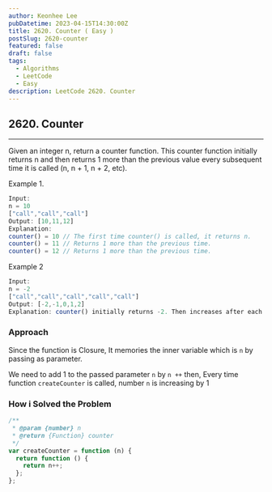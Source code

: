 ```yaml
---
author: Keonhee Lee
pubDatetime: 2023-04-15T14:30:00Z
title: 2620. Counter ( Easy )
postSlug: 2620-counter
featured: false
draft: false
tags:
  - Algorithms
  - LeetCode
  - Easy
description: LeetCode 2620. Counter
---
```


## 2620. Counter

---

Given an integer n, return a counter function. This counter function initially returns n and then returns 1 more than the previous value every subsequent time it is called (n, n + 1, n + 2, etc).

Example 1.

```js
Input:
n = 10
["call","call","call"]
Output: [10,11,12]
Explanation:
counter() = 10 // The first time counter() is called, it returns n.
counter() = 11 // Returns 1 more than the previous time.
counter() = 12 // Returns 1 more than the previous time.
```

Example 2

```js
Input:
n = -2
["call","call","call","call","call"]
Output: [-2,-1,0,1,2]
Explanation: counter() initially returns -2. Then increases after each sebsequent call.
```

### Approach

Since the function is Closure, It memories the inner variable which is `n` by passing as parameter.

We need to add 1 to the passed parameter `n` by `n ++` then, Every time function `createCounter` is called, number `n` is increasing by 1

### How i Solved the Problem

```js
/**
 * @param {number} n
 * @return {Function} counter
 */
var createCounter = function (n) {
  return function () {
    return n++;
  };
};
```
